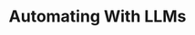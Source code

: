---
title: "Automating With LLMs"
slug: "automating-with-llms"
keywords: ['ai applications', 'applications of artificial intelligence', 'artificial intelligence examples applications', 'application of ai in engineering', 'applications of ai in engineering', 'applying ai', 'apps for artificial intelligence']
headertext: Case Studies
subheadertext: "Real Results: AI in Action"
industry: Supply Chain Risk
service: AI Product Development
case:
  - title: Problem
    description: Poor risk analytics & low analyst efficiency
  - title: Solution
    description: Domain-specific LLM for supply chain risk
  - title: Results
    results:
      - result: 90% reduction in manual review time
      - result: 75% increase in accuracy
real_results:
  tagline: Innovate or Stagnate
  title: Real Results
  description: Our supply chain analytics client provides global supply chain risk analytics for enterprise and government clients. They needed to improve analyst efficiency by automating the review of tens of thousands of weekly news articles to identify potential threats. Initial machine learning efforts produced inaccurate and inconsistent results.
  approach: We developed a custom news filtration system, reducing manual review by 90%. Using open-source software, large language models, and transfer learning, we created a domain-specific solution tailored to their needs.
  result: The solution saves 20 hours of analyst time per week and has become part of 202 Group’s core product offering, enhancing operational efficiency and customer value.
aliases: /case-studies/blue-voyant/
---